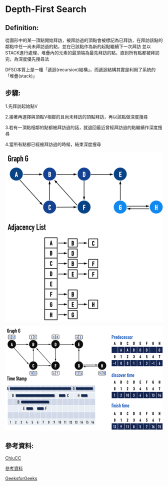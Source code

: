 # Depth-First Search

## Definition:
從圖形中的某一頂點開始拜訪，被拜訪過的頂點會被標記為已拜訪，在拜訪該點的鄰點中任一尚未拜訪過的點，並在已該點作為新的起點繼續下一次拜訪
並以STACK進行處理，堆疊內的元素的最頂端為最先拜訪的點，直到所有點都被拜訪完，為深度優先搜尋法

DFS()本質上是一種「遞迴(recursion)結構」，而遞迴結構其實是利用了系統的「堆疊(stack)」

## 步驟:
1.先拜訪起始點V

2.接著再選擇與頂點V相鄰的且尚未拜訪的頂點拜訪，再以該點做深度搜尋

3.若有一頂點相鄰的點都被拜訪過的話，就退回最近曾經拜訪過的點繼續作深度搜尋

4.當所有點都已經被拜訪過的時候，結束深度搜尋

![](https://github.com/DarrenLUCreate/DarreNC/blob/master/Img/DFS1.png)

![](https://github.com/DarrenLUCreate/DarreNC/blob/master/Img/DFS2.png)

## 參考資料:
[ChiuCC](https://alrightchiu.github.io/SecondRound/graph-depth-first-searchdfsshen-du-you-xian-sou-xun.html)

[參考資料](http://simonsays-tw.com/web/DFS-BFS/DepthFirstSearch.html)

[GeeksforGeeks](https://www.geeksforgeeks.org/depth-first-search-or-dfs-for-a-graph/)

